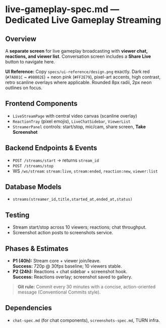 # live-gameplay-spec.md — Dedicated Live Gameplay Streaming

## Overview
A **separate screen** for live gameplay broadcasting with **viewer chat, reactions, and viewer list**.
Conversation screen includes a **Share Live** button to navigate here.

**UI Reference:** Copy `specs/ui-reference/design.png` exactly. Dark red (`#7A001C` ~ `#98002E`) + neon pink (`#FF2E79`),
pixel-art accents, high contrast, retro scanline overlays where applicable. Rounded 8px radii, 2px neon outlines on focus.

## Frontend Components
- `LiveStreamPage` with central video canvas (scanline overlay)
- `ReactionTray` (pixel emojis), `LiveChatSidebar`, `ViewerList`
- `StreamerPanel` controls: start/stop, mic/cam, share screen, **Take Screenshot**

## Backend Endpoints & Events
- `POST /streams/start` → returns `stream_id`
- `POST /streams/stop`
- WS `/ws/stream`: `stream:live`, `stream:ended`, `reaction:new`, `viewer:list`

## Database Models
- `streams(streamer_id,title,started_at,ended_at,status)`

## Testing
- Stream start/stop across 10 viewers; reactions; chat throughput.
- Screenshot action posts to screenshots service.

## Phases & Estimates
- **P1 (40h):** Stream core + viewer join/leave.  
  **Success:** 720p @ 30fps baseline; 10 viewers stable.
- **P2 (24h):** Reactions + chat sidebar + screenshot hook.  
  **Success:** Reactions overlay; screenshot saved to gallery.

> **Git rule:** Commit every 30 minutes with a concise, action-oriented message (Conventional Commits style).

## Dependencies
- `chat-spec.md` (for chat components), `screenshots-spec.md`, TURN infra.
